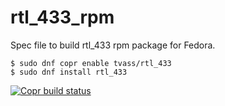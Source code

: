 # rtl_433_rpm
Spec file to build rtl_433 rpm package for Fedora.

```console
$ sudo dnf copr enable tvass/rtl_433
$ sudo dnf install rtl_433
```

[![Copr build status](https://copr.fedorainfracloud.org/coprs/tvass/rtl_433/package/rtl_433/status_image/last_build.png)](https://copr.fedorainfracloud.org/coprs/tvass/rtl_433/package/rtl_433/)
